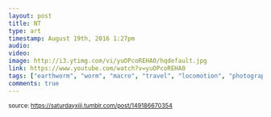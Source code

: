 ```yaml
---
layout: post
title: NT
type: art
timestamp: August 19th, 2016 1:27pm
audio: 
video: 
image: http://i3.ytimg.com/vi/yuOPcoREHA0/hqdefault.jpg
link: https://www.youtube.com/watch?v=yuOPcoREHA0
tags: ["earthworm", "worm", "macro", "travel", "locomotion", "photography"]
comments: true
---
```

  
<small>source: https://saturdayxiii.tumblr.com/post/149186670354</small>